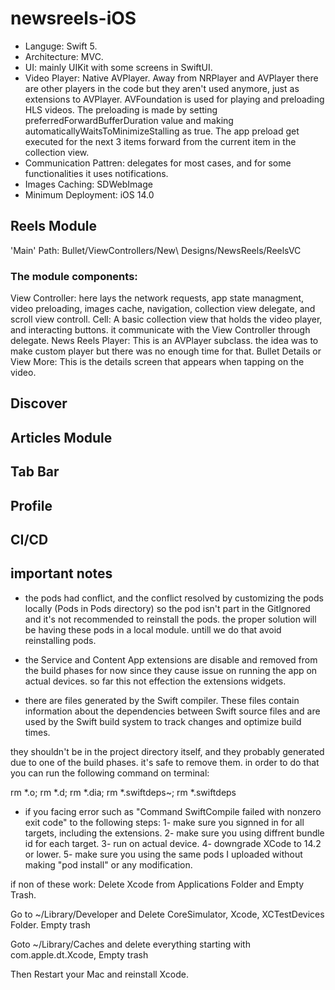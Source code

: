# newsreels-iOS
- Languge: Swift 5.
- Architecture: MVC.
- UI: mainly UIKit with some screens in SwiftUI. 
- Video Player: Native AVPlayer. Away from NRPlayer and AVPlayer there are other players in the code but they aren't used anymore, just as extensions to AVPlayer.
AVFoundation is used for playing and preloading HLS videos. The preloading is made by setting preferredForwardBufferDuration value and making automaticallyWaitsToMinimizeStalling as true. The app preload get executed for the next 3 items forward from the current item in the collection view.
- Communication Pattren: delegates for most cases, and for some functionalities it uses notifications.
- Images Caching: SDWebImage
- Minimum Deployment: iOS 14.0


## Reels Module
'Main' Path: Bullet/ViewControllers/New\ Designs/NewsReels/ReelsVC

### The module components:
View Controller: here lays the network requests, app state managment, video preloading, images cache, navigation, collection view delegate, and scroll view controll.
Cell: A basic collection view that holds the video player, and interacting buttons. it communicate with the View Controller through delegate.
News Reels Player: This is an AVPlayer subclass. the idea was to make custom player but there was no enough time for that. 
Bullet Details or View More: This is the details screen that appears when tapping on the video.

## Discover

## Articles Module


## Tab Bar


## Profile



## CI/CD


## important notes

- the pods had conflict, and the conflict resolved by customizing the pods locally (Pods in Pods directory) so the pod isn't part in the GitIgnored and it's not recommended to reinstall the pods.
the proper solution will be having these pods in a local module. untill we do that avoid reinstalling pods.

- the Service and Content App extensions are disable and removed from the build phases for now since they cause issue on running the app on actual devices. so far this not effection the extensions widgets.

- there are files generated by the Swift compiler. These files contain information about the dependencies between Swift source files and are used by the Swift build system to track changes and optimize build times.

they shouldn't be in the project directory itself, and they probably generated due to one of the build phases.
it's safe to remove them. in order to do that you can run the following command on terminal:

rm *.o; rm *.d; rm *.dia; rm *.swiftdeps~; rm *.swiftdeps

- if you facing error such as "Command SwiftCompile failed with nonzero exit code" to the following steps:
1- make sure you signned in for all targets, including the extensions.
2- make sure you using diffrent bundle id for each target.
3- run on actual device.
4- downgrade XCode to 14.2 or lower.
5- make sure you using the same pods I uploaded without making "pod install" or any modification.

if non of these work:
Delete Xcode from Applications Folder and Empty Trash.

Go to ~/Library/Developer and Delete CoreSimulator, Xcode, XCTestDevices Folder. Empty trash

Goto ~/Library/Caches and delete everything starting with com.apple.dt.Xcode, Empty trash

Then Restart your Mac and reinstall Xcode.
